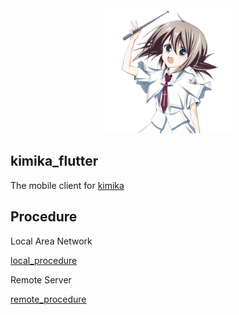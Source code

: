 <div align="center">
  <img src="assets/imgs/kimika.png" alt="Yazi logo" width="200">
</div>

## kimika_flutter

The mobile client for [kimika](https://github.com/yixiaojiu/kimika)

## Procedure

Local Area Network

[local_procedure](assets/imgs/local_procedure.png)

Remote Server

[remote_procedure](assets/imgs/remote_procedure.png)
